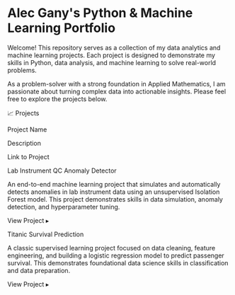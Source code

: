 # Alec Gany's Python & Machine Learning Portfolio

Welcome! This repository serves as a collection of my data analytics and machine learning projects. Each project is designed to demonstrate my skills in Python, data analysis, and machine learning to solve real-world problems.

As a problem-solver with a strong foundation in Applied Mathematics, I am passionate about turning complex data into actionable insights. Please feel free to explore the projects below.

📈 Projects

Project Name

Description

Link to Project

Lab Instrument QC Anomaly Detector

An end-to-end machine learning project that simulates and automatically detects anomalies in lab instrument data using an unsupervised Isolation Forest model. This project demonstrates skills in data simulation, anomaly detection, and hyperparameter tuning.

View Project ▸

Titanic Survival Prediction

A classic supervised learning project focused on data cleaning, feature engineering, and building a logistic regression model to predict passenger survival. This demonstrates foundational data science skills in classification and data preparation.

View Project ▸
